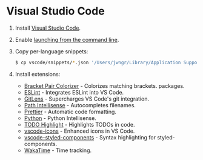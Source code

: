 # Visual Studio Code

1. Install [Visual Studio Code](https://code.visualstudio.com/).

1. Enable [launching from the command line](https://code.visualstudio.com/docs/editor/command-line#_launching-from-command-line).

1. Copy per-language snippets:

   ```zsh
   $ cp vscode/snippets/*.json '/Users/jwngr/Library/Application Support/Code/User/snippets/'
   ```

1. Install extensions:

   - [Bracket Pair Colorizer](https://marketplace.visualstudio.com/items?itemName=CoenraadS.bracket-pair-colorizer) - Colorizes matching brackets.
     packages.
   - [ESLint](https://marketplace.visualstudio.com/items?itemName=dbaeumer.vscode-eslint) - Integrates ESLint into VS Code.
   - [GitLens](https://gitlens.amod.io/) - Supercharges VS Code's git integration.
   - [Path Intellisense](https://marketplace.visualstudio.com/items?itemName=christian-kohler.path-intellisense) - Autocompletes filenames.
   - [Prettier](https://marketplace.visualstudio.com/items?itemName=esbenp.prettier-vscode) - Automatic code formatting.
   - [Python](https://marketplace.visualstudio.com/items?itemName=ms-python.python) - Python Intellisense.
   - [TODO Highlight](https://marketplace.visualstudio.com/items?itemName=wayou.vscode-todo-highlight) - Highlights TODOs in code.
   - [vscode-icons](https://marketplace.visualstudio.com/items?itemName=vscode-icons-team.vscode-icons) - Enhanced icons in VS Code.
   - [vscode-styled-components](https://marketplace.visualstudio.com/items?itemName=jpoissonnier.vscode-styled-components) - Syntax highlighting for styled-components.
   - [WakaTime](https://marketplace.visualstudio.com/items?itemName=WakaTime.vscode-wakatime) - Time tracking.
